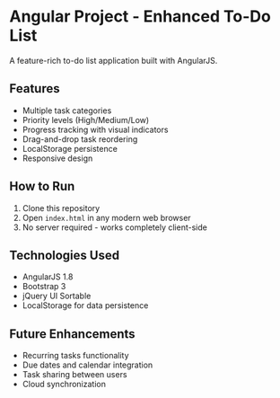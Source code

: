 # Angular Project - Enhanced To-Do List

A feature-rich to-do list application built with AngularJS.

## Features
- Multiple task categories
- Priority levels (High/Medium/Low)
- Progress tracking with visual indicators
- Drag-and-drop task reordering
- LocalStorage persistence
- Responsive design

## How to Run
1. Clone this repository
2. Open `index.html` in any modern web browser
3. No server required - works completely client-side

## Technologies Used
- AngularJS 1.8
- Bootstrap 3
- jQuery UI Sortable
- LocalStorage for data persistence

## Future Enhancements
- Recurring tasks functionality
- Due dates and calendar integration
- Task sharing between users
- Cloud synchronization